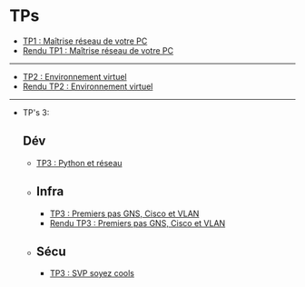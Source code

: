 # TPs

- [TP1 : Maîtrise réseau de votre PC](./Tp_1.md)
- [Rendu TP1 : Maîtrise réseau de votre PC](./Rendu_Tp_1.md) 
---
- [TP2 : Environnement virtuel](./Tp_2.md)
- [Rendu TP2 : Environnement virtuel](./Rendu_Tp_2.md)
---
- TP's 3:
    ## Dév
    - [TP3 : Python et réseau](./Dev_Tp3/Tp3.md)

  - ## Infra
    - [TP3 : Premiers pas GNS, Cisco et VLAN](./Infra_Tp3/Tp_3.md)
    - [Rendu TP3 : Premiers pas GNS, Cisco et VLAN](./Infra_Tp3/Rendu_Tp_3.md)

  - ## Sécu
    - [TP3 : SVP soyez cools](./Sécu-Tp3/Tp3.md)
